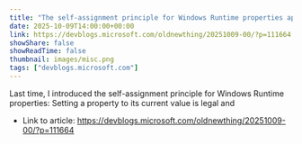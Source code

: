 ```yaml
---
title: "The self-assignment principle for Windows Runtime properties applies to default values"
date: 2025-10-09T14:00:00+00:00
link: https://devblogs.microsoft.com/oldnewthing/20251009-00/?p=111664
showShare: false
showReadTime: false
thumbnail: images/misc.png
tags: ["devblogs.microsoft.com"]
---
```

Last time, I introduced the self-assignment principle for Windows Runtime properties: Setting a property to its current value is legal and

- Link to article: https://devblogs.microsoft.com/oldnewthing/20251009-00/?p=111664